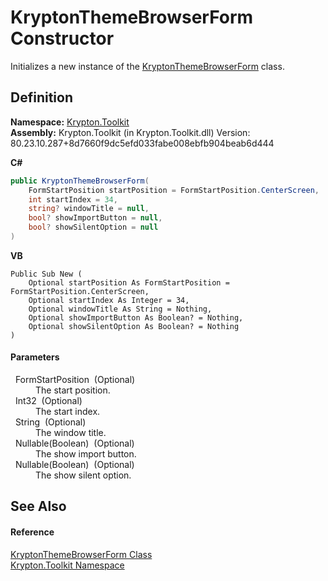# KryptonThemeBrowserForm Constructor


Initializes a new instance of the <a href="5c7f95e4-98e6-5e13-f1e4-9283951ad275.md">KryptonThemeBrowserForm</a> class.



## Definition
**Namespace:** <a href="79d2eac2-21f4-54ff-7552-b20c33c30600.md">Krypton.Toolkit</a>  
**Assembly:** Krypton.Toolkit (in Krypton.Toolkit.dll) Version: 80.23.10.287+8d7660f9dc5efd033fabe008ebfb904beab6d444

**C#**
``` C#
public KryptonThemeBrowserForm(
	FormStartPosition startPosition = FormStartPosition.CenterScreen,
	int startIndex = 34,
	string? windowTitle = null,
	bool? showImportButton = null,
	bool? showSilentOption = null
)
```
**VB**
``` VB
Public Sub New ( 
	Optional startPosition As FormStartPosition = FormStartPosition.CenterScreen,
	Optional startIndex As Integer = 34,
	Optional windowTitle As String = Nothing,
	Optional showImportButton As Boolean? = Nothing,
	Optional showSilentOption As Boolean? = Nothing
)
```



#### Parameters
<dl><dt>  FormStartPosition  (Optional)</dt><dd>The start position.</dd><dt>  Int32  (Optional)</dt><dd>The start index.</dd><dt>  String  (Optional)</dt><dd>The window title.</dd><dt>  Nullable(Boolean)  (Optional)</dt><dd>The show import button.</dd><dt>  Nullable(Boolean)  (Optional)</dt><dd>The show silent option.</dd></dl>

## See Also


#### Reference
<a href="5c7f95e4-98e6-5e13-f1e4-9283951ad275.md">KryptonThemeBrowserForm Class</a>  
<a href="79d2eac2-21f4-54ff-7552-b20c33c30600.md">Krypton.Toolkit Namespace</a>  
